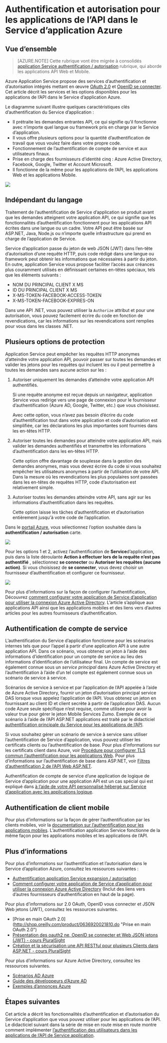 <properties
    pageTitle="Authentification et autorisation pour les applications de l’API dans le Service d’application Azure | Microsoft Azure"
    description="En savoir plus sur les services d’authentification et Azure Application Service fournit pour les applications de l’API."
    services="app-service\api"
    documentationCenter=".net"
    authors="tdykstra"
    manager="wpickett"
    editor=""/>

<tags
    ms.service="app-service-api"
    ms.workload="na"
    ms.tgt_pltfrm="na"
    ms.devlang="na"
    ms.topic="article"
    ms.date="05/23/2016"
    ms.author="rachelap"/>

# <a name="authentication-and-authorization-for-api-apps-in-azure-app-service"></a>Authentification et autorisation pour les applications de l’API dans le Service d’application Azure

## <a name="overview"></a>Vue d’ensemble 

> [AZURE.NOTE] Cette rubrique vont être migrée à consolidés [application Service authentification / autorisation](../app-service/app-service-authentication-overview.md) rubrique, qui aborde les applications API Web et Mobile.

Azure Application Service propose des services d’authentification et d’autorisation intégrés mettant en œuvre [OAuth 2.0](#oauth) et [OpenID se connecter](#oauth). Cet article décrit les services et les options disponibles pour les applications de l’API dans le Service d’application Azure.

Le diagramme suivant illustre quelques caractéristiques clés d’authentification du Service d’application :

* Il prétraite les demandes entrantes API, ce qui signifie qu’il fonctionne avec n’importe quel langue ou framework pris en charge par le Service d’application.
* Il vous offre plusieurs options pour la quantité d’authentification de travail que vous voulez faire dans votre propre code.
* Fonctionnement de l’authentification de compte de service et aux utilisateurs finaux. 
* Prise en charge des fournisseurs d’identité cinq : Azure Active Directory, Facebook, Google, Twitter et Account Microsoft.
* Il fonctionne de la même pour les applications de l’API, les applications Web et les applications Mobile.

![](./media/app-service-api-authentication/api-apps-overview.png)

## <a name="language-agnostic"></a>Indépendant du langage

Traitement de l’authentification de Service d’application se produit avant que les demandes atteignent votre application API, ce qui signifie que les fonctionnalités d’authentification fonctionnent pour les applications API écrites dans une langue ou un cadre.  Votre API peut être basée sur ASP.NET, Java, Node.js ou n’importe quelle infrastructure qui prend en charge de l’application de Service.

Service d’application passe du jeton de web JSON (JWT) dans l’en-tête d’autorisation d’une requête HTTP, puis code rédigé dans une langue ou framework peut obtenir les informations que nécessaires à partir du jeton. En outre, application Service vous propose faciliter l’accès aux créances plus couramment utilisés en définissant certaines en-têtes spéciaux, tels que les éléments suivants :

* NOM DU PRINCIPAL CLIENT X MS
* ID DU PRINCIPAL CLIENT X MS
* X-MS-TOKEN-FACEBOOK-ACCESS-TOKEN
* X-MS-TOKEN-FACEBOOK-EXPIRES-ON
 
Dans une API .NET, vous pouvez utiliser la `Authorize` attribut et pour une autorisation, vous pouvez facilement écrire du code en fonction de revendications, car les informations sur les revendications sont remplies pour vous dans les classes .NET.

## <a name="multiple-protection-options"></a>Plusieurs options de protection

Application Service peut empêcher les requêtes HTTP anonymes d’atteindre votre application API, pouvoir passer sur toutes les demandes et valider les jetons pour les requêtes qui incluent les ou il peut permettre à toutes les demandes sans aucune action sur les :

1. Autoriser uniquement les demandes d’atteindre votre application API authentifiés.

    Si une requête anonyme est reçue depuis un navigateur, application Service vous redirige vers une page de connexion pour le fournisseur d’authentification (Azure AD, Google, Twitter, etc.) que vous choisissez. 

    Avec cette option, vous n’avez pas besoin d’écrire du code d’authentification tout dans votre application et code d’autorisation est simplifiée, car les déclarations les plus importantes sont fournies dans les en-têtes HTTP.

2. Autoriser toutes les demandes pour atteindre votre application API, mais valider les demandes authentifiés et transmettre les informations d’authentification dans les en-têtes HTTP.

    Cette option offre davantage de souplesse dans la gestion des demandes anonymes, mais vous devez écrire du code si vous souhaitez empêcher les utilisateurs anonymes à partir de l’utilisation de votre API. Dans la mesure où les revendications les plus populaires sont passées dans les en-têtes de requêtes HTTP, code d’autorisation est relativement simple.
    
3. Autoriser toutes les demandes atteindre votre API, sans agir sur les informations d’authentification dans les requêtes.

    Cette option laisse les tâches d’authentification et d’autorisation entièrement jusqu'à votre code de l’application.

Dans le [portail Azure](https://portal.azure.com/), vous sélectionnez l’option souhaitée dans la **authentification / autorisation** carte.

![](./media/app-service-api-authentication/authblade.png)

Pour les options 1 et 2, activez l’authentification de **Service**d’application, puis dans la liste déroulante **Action à effectuer lors de la requête n’est pas authentifié** , sélectionnez **se connecter** ou **Autoriser les requêtes (aucune action)**.  Si vous choisissez de **se connecter**, vous devez choisir un fournisseur d’authentification et configurer ce fournisseur.

![](./media/app-service-api-authentication/actiontotake.png)

Pour plus d’informations sur la façon de configurer l’authentification, Découvrez [comment configurer votre application de Service d’application pour utiliser la connexion Azure Active Directory](../app-service-mobile/app-service-mobile-how-to-configure-active-directory-authentication.md). L’article s’applique aux applications API ainsi que les applications mobiles et des liens vers d’autres articles pour les autres fournisseurs d’authentification.
 
## <a id="internal"></a>Authentification de compte de service

L’authentification du Service d’application fonctionne pour les scénarios internes tels que pour l’appel à partir d’une application API à une autre application API. Dans ce scénario, vous obtenez un jeton à l’aide des informations d’identification pour un compte de service au lieu des informations d’identification de l’utilisateur final. Un compte de service est également connue sous un *service principal* dans Azure Active Directory et l’authentification à l’aide d’un tel compte est également connue sous un scénario de service à service. 

Scénarios de service à service et par l’application de l’API appelée à l’aide de Azure Active Directory, fournir un jeton d’autorisation principal service DAS lorsque vous appelez l’application de l’API. Vous obtenez un jeton en fournissant au client ID et client secrète à partir de l’application DAS. Aucun code Azure seule spécifique n’est requise, comme utilisée pour avoir la valeur true pour gérer le jeton Mobile Services Zumo. Exemple de ce scénario à l’aide de l’API ASP.NET applications est traité par le didacticiel [authentification principale du Service pour les applications de l’API](app-service-api-dotnet-service-principal-auth.md).

Si vous souhaitez gérer un scénario de service à service sans utiliser l’authentification de Service d’application, vous pouvez utiliser les certificats clients ou l’authentification de base. Pour plus d’informations sur les certificats client dans Azure, voir [Procédure pour configurer TLS commun l’authentification pour les applications Web](../app-service-web/app-service-web-configure-tls-mutual-auth.md). Pour plus d’informations sur l’authentification de base dans ASP.NET, voir [Filtres d’authentification 2 de l’API Web ASP.NET](http://www.asp.net/web-api/overview/security/authentication-filters).

Authentification de compte de service d’une application de logique de Service d’application pour une application API est un cas spécial qui est expliqué dans [à l’aide de votre API personnalisé hébergé sur Service d’application avec les applications logique](../app-service-logic/app-service-logic-custom-hosted-api.md).

## <a name="mobile-client-authentication"></a>Authentification de client mobile

Pour plus d’informations sur la façon de gérer l’authentification par les clients mobiles, voir la [documentation sur l’authentification pour les applications mobiles](../app-service-mobile/app-service-mobile-ios-get-started-users.md). L’authentification application Service fonctionne de la même façon pour les applications mobiles et les applications de l’API.
  
## <a name="more-information"></a>Plus d’informations

Pour plus d’informations sur l’authentification et l’autorisation dans le Service d’application Azure, consultez les ressources suivantes :

* [Authentification application Service expansion / autorisation](/blog/announcing-app-service-authentication-authorization/)
* [Comment configurer votre application de Service d’application pour utiliser la connexion Azure Active Directory](../app-service-mobile/app-service-mobile-how-to-configure-active-directory-authentication.md) (Inclut des liens vers d’autres fournisseurs d’authentification en haut de la page). 

Pour plus d’informations sur 2.0 OAuth, OpenID vous connecter et JSON Web jetons (JWT), consultez les ressources suivantes.

* [Prise en main OAuth 2.0] (http://shop.oreilly.com/product/0636920021810.do "Prise en main OAuth 2.0") 
* [Présentation des oauth2 ne, OpenID se connecter et Web JSON jetons (JWT) - cours PluralSight](http://www.pluralsight.com/courses/oauth2-json-web-tokens-openid-connect-introduction) 
* [Création et la sécurisation une API RESTful pour plusieurs Clients dans ASP.NET - cours PluralSight](http://www.pluralsight.com/courses/building-securing-restful-api-aspdotnet)

Pour plus d’informations sur Azure Active Directory, consultez les ressources suivantes.

* [Scénarios AD Azure](http://aka.ms/aadscenarios)
* [Guide des développeurs d’Azure AD](http://aka.ms/aaddev)
* [Exemples d’annonces Azure](http://aka.ms/aadsamples)

## <a name="next-steps"></a>Étapes suivantes

Cet article a décrit les fonctionnalités d’authentification et d’autorisation du Service d’application que vous pouvez utiliser pour les applications de l’API. Le didacticiel suivant dans la série de mise en route mise en route montre comment implémenter [l’authentification des utilisateurs dans les applications de l’API de Service application](app-service-api-dotnet-user-principal-auth.md).
